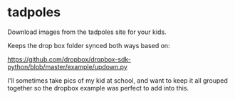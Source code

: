 # tadpoles
Download images from the tadpoles site for your kids.

Keeps the drop box folder synced both ways based on:

https://github.com/dropbox/dropbox-sdk-python/blob/master/example/updown.py

I'll sometimes take pics of my kid at school, and want to keep it all grouped together so the dropbox example was perfect to add into this.
